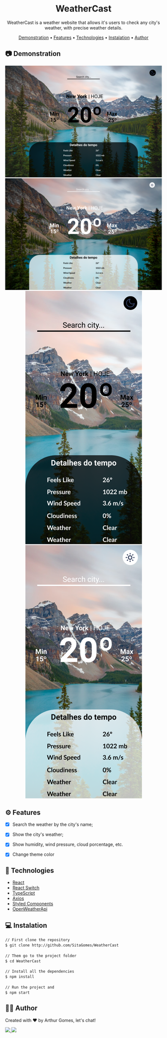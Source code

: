 <div align=center>
 
# WeatherCast

</div>

<p align=center>
 WeatherCast is a weather website that allows it's users to check any city's weather, with precise weather details.
</p>

<p align="center">
 <a href="#camera-demonstration">Demonstration</a> •
 <a href="#gear-features">Features</a> •
 <a href="#electric_plug-technologies">Technologies</a> •
 <a href="#computer-instalation">Instalation</a> •
 <a href="#raising_hand_man-author">Author</a> 
</p>


## :camera: Demonstration
<div align=center>
    <img src="/Github/images/DarkMode.png">
    <img src="/Github/images/LightMode.png">
    <img src="/Github/images/MobileDarkMode.png">
    <img src="/Github/images/MobileLightMode.png">
</div>

## :gear: Features
- [X] Search the weather by the city's name;
- [X] Show the city's weather;
- [X] Show humidity, wind pressure, cloud porcentage, etc. 
- [X] Change theme color


## :electric_plug: Technologies
* [React](https://pt-br.reactjs.org/)
* [React Switch](https://www.npmjs.com/package/react-switch/)
* [TypeScript](https://www.typescriptlang.org/)
* [Axios](https://www.npmjs.com/package/axios/)
* [Styled Components](https://styled-components.com/)
* [OpenWeatherApi](https://openweathermap.org/)

## :computer: Instalation
```bash
// First clone the repository
$ git clone http://github.com/SitaGomes/WeatherCast

// Them go to the project folder
$ cd WeatherCast

// Install all the dependencies
$ npm install

// Run the project and 
$ npm start

```

## :raising_hand_man: Author

Created with ♥ by Arthur Gomes, let's chat!

<a href="https://www.linkedin.com/in/arthur-sita-gomes-3683221b3/">
    <img src="https://pt.pngtree.com/so/ícones-linkedin"/>
</a>

<a href="https://twitter.com/ArthurSitaGomes">
    <img src="https://pt.pngtree.com/so/ícones-twitter"/>
</a>
